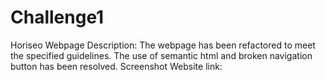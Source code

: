 # Challenge1 
Horiseo Webpage
Description: The webpage has been refactored to meet the specified guidelines. The use of semantic html and broken navigation button has been resolved.
</b>
Screenshot
</b>
Website link: